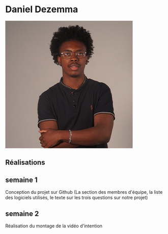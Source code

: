 # Daniel Dezemma

 ![Daniel](../../Assets/Images/Membres/daniel_dezemma/daniel.png)


 ## Réalisations

 <!-- Une image par semaine de la réalisation dont tu es le plus fier avec une légende -->

## semaine 1
Conception du projet sur Github (La section des membres d'équipe, la liste des logiciels utilisés, le texte sur les trois questions sur notre projet) 


## semaine 2
Réalisation du montage de la vidéo d'intention



